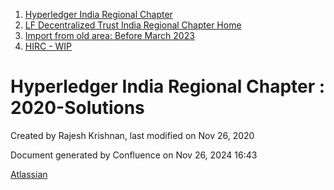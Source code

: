 1. [Hyperledger India Regional Chapter](index.html)
2. [LF Decentralized Trust India Regional Chapter Home](LF-Decentralized-Trust-India-Regional-Chapter-Home_19169282.html)
3. [Import from old area: Before March 2023](19169344.html)
4. [HIRC - WIP](HIRC---WIP_19169429.html)

# Hyperledger India Regional Chapter : 2020-Solutions

Created by Rajesh Krishnan, last modified on Nov 26, 2020

Document generated by Confluence on Nov 26, 2024 16:43

[Atlassian](http://www.atlassian.com/)
